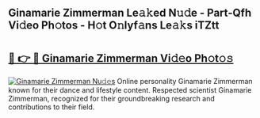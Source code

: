 ## Ginamarie Zimmerman Le𝚊𝚔ed N𝚞𝚍e - Part-Qfh Vi𝚍eo Ph𝚘tos - H𝚘t O𝚗lyf𝚊ns Le𝚊𝚔s iTZtt

# <h2><a href="http://hffu90.feru.top/?c=Ginamarie+Zimmerman">🔗 👉 🔴 Ginamarie Zimmerman Vi𝚍𝚎o Ph𝚘t𝚘𝚜</a></h2>

[![Ginamarie Zimmerman Nu𝚍𝚎s](https://i.imgur.com/0TWrTi3.gif)](http://hffu90.feru.top/?c=Ginamarie+Zimmerman)
Online personality Ginamarie Zimmerman known for their dance and lifestyle content. Respected scientist Ginamarie Zimmerman, recognized for their groundbreaking research and contributions to their field. 
